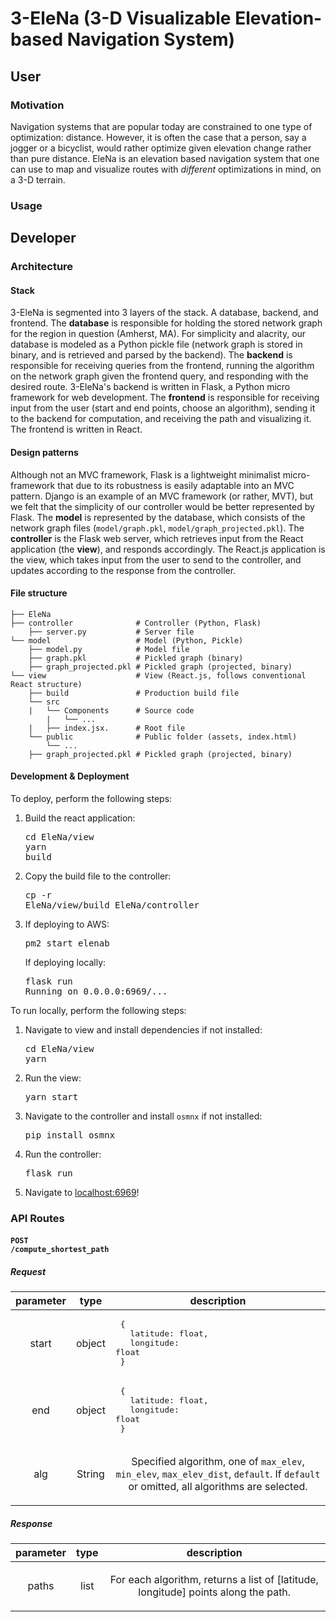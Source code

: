 
# 3-EleNa (3-D Visualizable Elevation-based Navigation System)

## User

### Motivation

Navigation systems that are popular today are constrained to one type of optimization: distance. However, it is often the case that a person, say a jogger or a bicyclist, would rather optimize given elevation change rather than pure distance. EleNa is an elevation based navigation system that one can use to map and visualize routes with *different* optimizations in mind, on a 3-D terrain.

### Usage

## Developer

### Architecture

#### Stack

3-EleNa is segmented into 3 layers of the stack. A database, backend, and frontend. The **database** is responsible for holding the stored network graph for the region in question (Amherst, MA). For simplicity and alacrity, our database is modeled as a Python pickle file (network graph is stored in binary, and is retrieved and parsed by the backend). The **backend** is responsible for receiving queries from the frontend, running the algorithm on the network graph given the frontend query, and responding with the desired route. 3-EleNa's backend is written in Flask, a Python micro framework for web development. The **frontend** is responsible for receiving input from the user (start and end points, choose an algorithm), sending it to the backend for computation, and receiving the path and visualizing it. The frontend is written in React.

#### Design patterns

Although not an MVC framework, Flask is a lightweight minimalist micro-framework that due to its robustness is easily adaptable into an MVC pattern. Django is an example of an MVC framework (or rather, MVT), but we felt that the simplicity of our controller would be better represented by Flask. The **model** is represented by the database, which consists of the network graph files (`model/graph.pkl`, `model/graph_projected.pkl`). The **controller** is the Flask web server, which retrieves input from the React application (the **view**), and responds accordingly. The React.js application is the view, which takes input from the user to send to the controller, and updates according to the response from the controller.

#### File structure

```
├── EleNa
├── controller              # Controller (Python, Flask)
    ├── server.py           # Server file
└── model                   # Model (Python, Pickle)
    ├── model.py            # Model file
    ├── graph.pkl           # Pickled graph (binary)
    ├── graph_projected.pkl # Pickled graph (projected, binary)
└── view                    # View (React.js, follows conventional React structure)
    ├── build               # Production build file
    └── src
    |   └── Components	    # Source code
        |   └── ...
    |   ├── index.jsx.      # Root file
    └── public              # Public folder (assets, index.html)
        └── ...
    ├── graph_projected.pkl # Pickled graph (projected, binary)
```

#### Development & Deployment

To deploy, perform the following steps:

1. Build the react application:<br><pre>cd EleNa/view<br>yarn build</pre>
2. Copy the build file to the controller:<br><pre>cp -r EleNa/view/build EleNa/controller</pre>
3. If deploying to AWS:<br><pre>pm2 start elenab</pre>If deploying locally:<br><pre>flask run<br>Running on 0.0.0.0:6969/...</pre>

To run locally, perform the following steps:
1. Navigate to view and install dependencies if not installed:<br><pre>cd EleNa/view<br>yarn</pre>
2. Run the view:<br><pre>yarn start</pre>
3. Navigate to the controller and install `osmnx` if not installed:<br><pre>pip install osmnx</pre>
4. Run the controller:<br><pre>flask run</pre>
5. Navigate to [localhost:6969](http://localhost:6969)!

### API Routes

#### <code>POST /compute_shortest_path</code>

##### Request
| parameter | type | description |
| - | - | - |
| <p align="center">start</p> | <p align="center">object</p> | <pre align="left">&nbsp;{<br>&nbsp;&nbsp;&nbsp;latitude: float,<br>&nbsp;&nbsp;&nbsp;longitude: float<br>&nbsp;}</pre> |
| <p align="center">end</p> | <p align="center">object</p> | <pre align="left">&nbsp;{<br>&nbsp;&nbsp;&nbsp;latitude: float,<br>&nbsp;&nbsp;&nbsp;longitude: float<br>&nbsp;}</pre> |
| <p align="center">alg</p> | <p align="center">String</p> | <p align="center">Specified algorithm, one of `max_elev`, `min_elev`, `max_elev_dist`, `default`. If `default` or omitted, all algorithms are selected.</p> |

##### Response

| parameter | type | description |
| - | - | - |
| <p align="center">paths</p> | <p align="center">list</p> | <p align="center">For each algorithm, returns a list of [latitude, longitude] points along the path.</p> |


